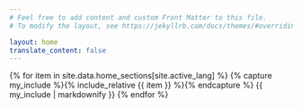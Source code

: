 ```yaml
---
# Feel free to add content and custom Front Matter to this file.
# To modify the layout, see https://jekyllrb.com/docs/themes/#overriding-theme-defaults

layout: home
translate_content: false
---
```


{% for item in site.data.home_sections[site.active_lang] %}
  {% capture my_include %}{% include_relative {{ item }} %}{% endcapture %}
  {{ my_include | markdownify }}
{% endfor %}
